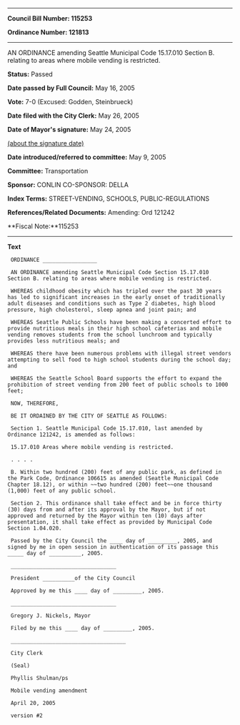 

********

**Council Bill Number: 115253**
   
**Ordinance Number: 121813**
********

 AN ORDINANCE amending Seattle Municipal Code 15.17.010 Section B. relating to areas where mobile vending is restricted.

**Status:** Passed
   
**Date passed by Full Council:** May 16, 2005
   
**Vote:** 7-0 (Excused: Godden, Steinbrueck)
   
**Date filed with the City Clerk:** May 26, 2005
   
**Date of Mayor's signature:** May 24, 2005
   
[(about the signature date)](/~public/approvaldate.htm)
   
   
   
**Date introduced/referred to committee:** May 9, 2005
   
**Committee:** Transportation
   
**Sponsor:** CONLIN CO-SPONSOR: DELLA
   
   
**Index Terms:** STREET-VENDING, SCHOOLS, PUBLIC-REGULATIONS

**References/Related Documents:** Amending: Ord 121242

**Fiscal Note:**115253

********

**Text**
   
```
 ORDINANCE _________________

 AN ORDINANCE amending Seattle Municipal Code Section 15.17.010 Section B. relating to areas where mobile vending is restricted.

 WHEREAS childhood obesity which has tripled over the past 30 years has led to significant increases in the early onset of traditionally adult diseases and conditions such as Type 2 diabetes, high blood pressure, high cholesterol, sleep apnea and joint pain; and

 WHEREAS Seattle Public Schools have been making a concerted effort to provide nutritious meals in their high school cafeterias and mobile vending removes students from the school lunchroom and typically provides less nutritious meals; and

 WHEREAS there have been numerous problems with illegal street vendors attempting to sell food to high school students during the school day; and

 WHEREAS the Seattle School Board supports the effort to expand the prohibition of street vending from 200 feet of public schools to 1000 feet;

 NOW, THEREFORE,

 BE IT ORDAINED BY THE CITY OF SEATTLE AS FOLLOWS:

 Section 1. Seattle Municipal Code 15.17.010, last amended by Ordinance 121242, is amended as follows:

 15.17.010 Areas where mobile vending is restricted.

 . . . .

 B. Within two hundred (200) feet of any public park, as defined in the Park Code, Ordinance 106615 as amended (Seattle Municipal Code Chapter 18.12), or within ~~two hundred (200) feet~~one thousand (1,000) feet of any public school.

 Section 2. This ordinance shall take effect and be in force thirty (30) days from and after its approval by the Mayor, but if not approved and returned by the Mayor within ten (10) days after presentation, it shall take effect as provided by Municipal Code Section 1.04.020.

 Passed by the City Council the ____ day of _________, 2005, and signed by me in open session in authentication of its passage this _____ day of __________, 2005.

 _________________________________

 President __________of the City Council

 Approved by me this ____ day of _________, 2005.

 _________________________________

 Gregory J. Nickels, Mayor

 Filed by me this ____ day of _________, 2005.

 ____________________________________

 City Clerk

 (Seal)

 Phyllis Shulman/ps

 Mobile vending amendment

 April 20, 2005

 version #2

```
